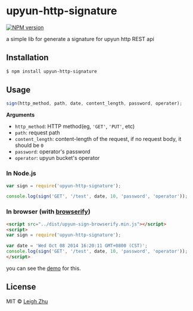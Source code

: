 # upyun-http-signature
[![NPM version](https://img.shields.io/npm/v/upyun-http-signature.svg?style=flat)](https://www.npmjs.org/package/upyun-http-signature)

a simple lib for generate a signature for upyun http REST api

## Installation

```bash
$ npm install upyun-http-signature
```

## Usage

```js
sign(http_method, path, date, content_length, password, operater);
```

__Arguments__

* `http_method`: HTTP method(eg, `'GET'`, `'PUT'`, etc)
* `path`: request path
* `content_length`: content-length of the request, if no request body, it should be `0`
* `password`: operator's password
* `operator`: upyun bucket's operator 

### In Node.js
```js
var sign = require('upyun-http-signature');

console.log(sign('GET', '/test', date, 10, 'password', 'operator'));
```

### In browser (with [browserify](http://browserify.org/))
```html
<script src="../dist/upyun-sign-browserify.min.js"></script>
<script>
var sign = require('upyun-http-signature');

var date = 'Wed Oct 08 2014 16:20:11 GMT+0800 (CST)';
console.log(sign('GET', '/test', date, 10, 'password', 'operator'));
</script>
```
you can see the [demo](https://github.com/lisposter/upyun-http-signature/blob/master/demo/index.html) for this.

## License

MIT © [Leigh Zhu](#)
